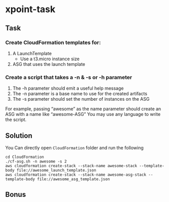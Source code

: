 # xpoint-task
## Task
### Create CloudFormation templates for:
 1. A LaunchTemplate
    * Use a t3.micro instance size
 3. ASG that uses the launch template

### Create a script that takes a -n & -s or -h parameter
 1. The -h parameter should emit a useful help message
 2. The -n parameter is a base name to use for the created artifacts
 3. The -s parameter should set the number of instances on the ASG

For example, passing “awesome” as the name parameter should create an ASG with a name like “awesome-ASG” You may use any language to write the script.

## Solution
You Can directly open `CloudFormation` folder and run the following
```
cd CloudFormation
./cf-asg.sh -n awesome -s 2
aws cloudformation create-stack --stack-name awesome-stack --template-body file://awesome_launch_template.json
aws cloudformation create-stack --stack-name awesome-asg-stack --template-body file://awesome_asg_template.json
```

## Bonus

